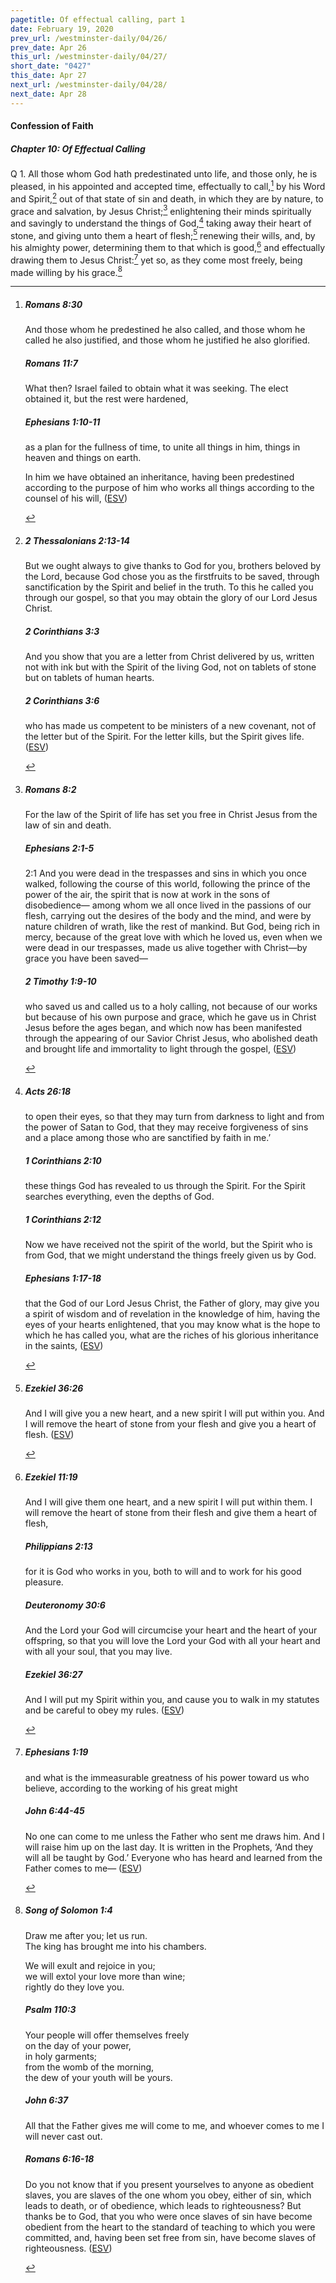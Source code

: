 ```yaml
---
pagetitle: Of effectual calling, part 1
date: February 19, 2020
prev_url: /westminster-daily/04/26/
prev_date: Apr 26
this_url: /westminster-daily/04/27/
short_date: "0427"
this_date: Apr 27
next_url: /westminster-daily/04/28/
next_date: Apr 28
---
```


#### Confession of Faith

##### Chapter 10: Of Effectual Calling

<span class="q">Q 1.</span> All those whom God hath predestinated unto life, and those only, he is pleased, in his appointed and accepted time, effectually to call,[^fnref:wcf1] by his Word and Spirit,[^fnref:wcf2] out of that state of sin and death, in which they are by nature, to grace and salvation, by Jesus Christ;[^fnref:wcf3] enlightening their minds spiritually and savingly to understand the things of God,[^fnref:wcf4] taking away their heart of stone, and giving unto them a heart of flesh;[^fnref:wcf5] renewing their wills, and, by his almighty power, determining them to that which is good,[^fnref:wcf6] and effectually drawing them to Jesus Christ:[^fnref:wcf7] yet so, as they come most freely, being made willing by his grace.[^fnref:wcf8]

[^fnref:wcf1]: <div class="esv"><h5>Romans 8:30</h5> <div class="esv-text"><p id="p45008030.01-1">And those whom he predestined he also called, and those whom he called he also justified, and those whom he justified he also glorified.</p> </div><h5>Romans 11:7</h5> <div class="esv-text"><p id="p45011007.01-2">What then? Israel failed to obtain what it was seeking. The elect obtained it, but the rest were hardened,</p> </div><h5>Ephesians 1:10-11</h5> <div class="esv-text"><p id="p49001010.01-3">as a plan for the fullness of time, to unite all things in him, things in heaven and things on earth.</p>  <p id="p49001011.01-3">In him we have obtained an inheritance, having been predestined according to the purpose of him who works all things according to the counsel of his will,  (<a href="http://www.esv.org" class="copyright">ESV</a>)</p> </div> </div>

[^fnref:wcf2]: <div class="esv"><h5>2 Thessalonians 2:13-14</h5> <div class="esv-text"> <p id="p53002013.03-1">But we ought always to give thanks to God for you, brothers beloved by the Lord, because God chose you as the firstfruits to be saved, through sanctification by the Spirit and belief in the truth. To this he called you through our gospel, so that you may obtain the glory of our Lord Jesus Christ.</p> </div><h5>2 Corinthians 3:3</h5> <div class="esv-text"><p id="p47003003.01-2">And you show that you are a letter from Christ delivered by us, written not with ink but with the Spirit of the living God, not on tablets of stone but on tablets of human hearts.</p> </div><h5>2 Corinthians 3:6</h5> <div class="esv-text"><p id="p47003006.01-3">who has made us competent to be ministers of a new covenant, not of the letter but of the Spirit. For the letter kills, but the Spirit gives life.  (<a href="http://www.esv.org" class="copyright">ESV</a>)</p> </div> </div>

[^fnref:wcf3]: <div class="esv"><h5>Romans 8:2</h5> <div class="esv-text"><p id="p45008002.01-1">For the law of the Spirit of life has set you free in Christ Jesus from the law of sin and death.</p> </div><h5>Ephesians 2:1-5</h5> <div class="esv-text"> <p id="p49002001.05-2"><span class="chapter-num" id="v49002001-2">2:1&nbsp;</span>And you were dead in the trespasses and sins in which you once walked, following the course of this world, following the prince of the power of the air, the spirit that is now at work in the sons of disobedience&#8212; among whom we all once lived in the passions of our flesh, carrying out the desires of the body and the mind, and were by nature children of wrath, like the rest of mankind. But God, being rich in mercy, because of the great love with which he loved us, even when we were dead in our trespasses, made us alive together with Christ&#8212;by grace you have been saved&#8212;</p> </div><h5>2 Timothy 1:9-10</h5> <div class="esv-text"><p id="p55001009.01-3">who saved us and called us to a holy calling, not because of our works but because of his own purpose and grace, which he gave us in Christ Jesus before the ages began, and which now has been manifested through the appearing of our Savior Christ Jesus, who abolished death and brought life and immortality to light through the gospel,  (<a href="http://www.esv.org" class="copyright">ESV</a>)</p> </div> </div>

[^fnref:wcf4]: <div class="esv"><h5>Acts 26:18</h5> <div class="esv-text"><p id="p44026018.01-1"><span class="woc">to open their eyes, so that they may turn from darkness to light and from the power of Satan to God, that they may receive forgiveness of sins and a place among those who are sanctified by faith in me.&#8217;</span></p> </div><h5>1 Corinthians 2:10</h5> <div class="esv-text"><p class="same-paragraph" id="p46002010.01-2">these things God has revealed to us through the Spirit. For the Spirit searches everything, even the depths of God.</p> </div><h5>1 Corinthians 2:12</h5> <div class="esv-text"><p id="p46002012.01-3">Now we have received not the spirit of the world, but the Spirit who is from God, that we might understand the things freely given us by God.</p> </div><h5>Ephesians 1:17-18</h5> <div class="esv-text"><p id="p49001017.01-4">that the God of our Lord Jesus Christ, the Father of glory, may give you a spirit of wisdom and of revelation in the knowledge of him, having the eyes of your hearts enlightened, that you may know what is the hope to which he has called you, what are the riches of his glorious inheritance in the saints,  (<a href="http://www.esv.org" class="copyright">ESV</a>)</p> </div> </div>

[^fnref:wcf5]: <div class="esv"><h5>Ezekiel 36:26</h5> <div class="esv-text"><p id="p26036026.01-1">And I will give you a new heart, and a new spirit I will put within you. And I will remove the heart of stone from your flesh and give you a heart of flesh.  (<a href="http://www.esv.org" class="copyright">ESV</a>)</p> </div> </div>

[^fnref:wcf6]: <div class="esv"><h5>Ezekiel 11:19</h5> <div class="esv-text"><p id="p26011019.01-1">And I will give them one heart, and a new spirit I will put within them. I will remove the heart of stone from their flesh and give them a heart of flesh,</p> </div><h5>Philippians 2:13</h5> <div class="esv-text"><p id="p50002013.01-2">for it is God who works in you, both to will and to work for his good pleasure.</p> </div><h5>Deuteronomy 30:6</h5> <div class="esv-text"><p id="p05030006.01-3">And the <span class="small-caps">Lord</span> your God will circumcise your heart and the heart of your offspring, so that you will love the <span class="small-caps">Lord</span> your God with all your heart and with all your soul, that you may live.</p> </div><h5>Ezekiel 36:27</h5> <div class="esv-text"><p id="p26036027.01-4">And I will put my Spirit within you, and cause you to walk in my statutes and be careful to obey my rules.  (<a href="http://www.esv.org" class="copyright">ESV</a>)</p> </div> </div>

[^fnref:wcf7]: <div class="esv"><h5>Ephesians 1:19</h5> <div class="esv-text"><p id="p49001019.01-1">and what is the immeasurable greatness of his power toward us who believe, according to the working of his great might</p> </div><h5>John 6:44-45</h5> <div class="esv-text"><p id="p43006044.01-2"><span class="woc">No one can come to me unless the Father who sent me draws him. And I will raise him up on the last day.</span> <span class="woc">It is written in the Prophets, &#8216;And they will all be taught by God.&#8217; Everyone who has heard and learned from the Father comes to me&#8212;</span>  (<a href="http://www.esv.org" class="copyright">ESV</a>)</p> </div> </div>

[^fnref:wcf8]: <div class="esv"><h5>Song of Solomon 1:4</h5> <div class="esv-text"><div class="block-indent"> <p class="line-group" id="p22001004.01-1">Draw me after you; let us run.<br /> <span class="indent"></span>The king has brought me into his chambers.</p>  <p class="line-group" id="p22001004.17-1">We will exult and rejoice in you;<br /> <span class="indent"></span>we will extol your love more than wine;<br /> <span class="indent"></span>rightly do they love you.</p> </div> </div><h5>Psalm 110:3</h5> <div class="esv-text"><div class="block-indent"> <p class="line-group" id="p19110003.01-2">Your people will offer themselves freely<br /> <span class="indent"></span>on the day of your power,<br /> <span class="indent"></span>in holy garments;<br /> from the womb of the morning,<br /> <span class="indent"></span>the dew of your youth will be yours.</p> </div> </div><h5>John 6:37</h5> <div class="esv-text"><p id="p43006037.01-3"><span class="woc">All that the Father gives me will come to me, and whoever comes to me I will never cast out.</span></p> </div><h5>Romans 6:16-18</h5> <div class="esv-text"><p id="p45006016.01-4">Do you not know that if you present yourselves to anyone as obedient slaves, you are slaves of the one whom you obey, either of sin, which leads to death, or of obedience, which leads to righteousness? But thanks be to God, that you who were once slaves of sin have become obedient from the heart to the standard of teaching to which you were committed, and, having been set free from sin, have become slaves of righteousness.  (<a href="http://www.esv.org" class="copyright">ESV</a>)</p> </div> </div>

